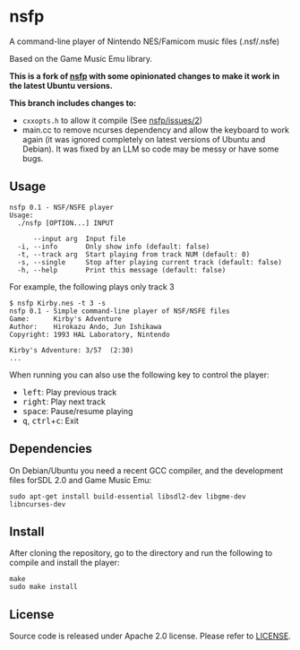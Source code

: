 # nsfp

A command-line player of Nintendo NES/Famicom music files (.nsf/.nsfe)

Based on the Game Music Emu library.

**This is a fork of [nsfp](https://github.com/munshkr/nsfp) with some opinionated changes to make it work in the latest Ubuntu versions.**

**This branch includes changes to:**
- `cxxopts.h` to allow it compile (See [nsfp/issues/2](https://github.com/munshkr/nsfp/issues/2))
- main.cc to remove ncurses dependency and allow the keyboard to work again (it was ignored completely on latest versions of Ubuntu and Debian). It was fixed by an LLM so code may be messy or have some bugs.

## Usage


```
nsfp 0.1 - NSF/NSFE player
Usage:
  ./nsfp [OPTION...] INPUT

      --input arg  Input file
  -i, --info       Only show info (default: false)
  -t, --track arg  Start playing from track NUM (default: 0)
  -s, --single     Stop after playing current track (default: false)
  -h, --help       Print this message (default: false)
```

For example, the following plays only track 3

```
$ nsfp Kirby.nes -t 3 -s
nsfp 0.1 - Simple command-line player of NSF/NSFE files
Game:      Kirby's Adventure
Author:    Hirokazu Ando, Jun Ishikawa
Copyright: 1993 HAL Laboratory, Nintendo

Kirby's Adventure: 3/57  (2:30)
...
```

When running you can also use the following key to control the player:

* <kbd>left</kbd>: Play previous track
* <kbd>right</kbd>: Play next track
* <kbd>space</kbd>: Pause/resume playing
* <kbd>q</kbd>, <kbd>ctrl</kbd>+<kbd>c</kbd>: Exit


## Dependencies

On Debian/Ubuntu you need a recent GCC compiler, and the development files
forSDL 2.0 and Game Music Emu:

```
sudo apt-get install build-essential libsdl2-dev libgme-dev libncurses-dev
```


## Install

After cloning the repository, go to the directory and run the following to
compile and install the player:

```
make
sudo make install
```

## License

Source code is released under Apache 2.0 license. Please refer to
[LICENSE](LICENSE).

